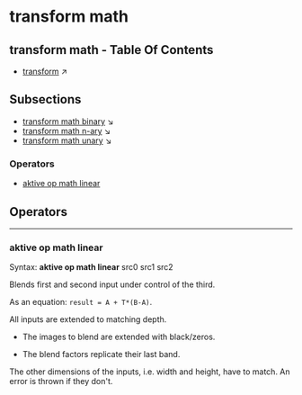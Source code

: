 # transform math
## transform math - Table Of Contents

  - [transform](transform.md) ↗


## Subsections


 - [transform math binary](transform_math_binary.md) ↘
 - [transform math n-ary](transform_math_nary.md) ↘
 - [transform math unary](transform_math_unary.md) ↘

### Operators

 - [aktive op math linear](#op_math_linear)

## Operators

---
### <a name='op_math_linear'></a> aktive op math linear

Syntax: __aktive op math linear__ src0 src1 src2

Blends first and second input under control of the third.

As an equation: `result = A + T*(B-A)`.

All inputs are extended to matching depth.

- The images to blend are extended with black/zeros.

- The blend factors replicate their last band.

The other dimensions of the inputs, i.e. width and height, have to match. An error is thrown if they don't.


